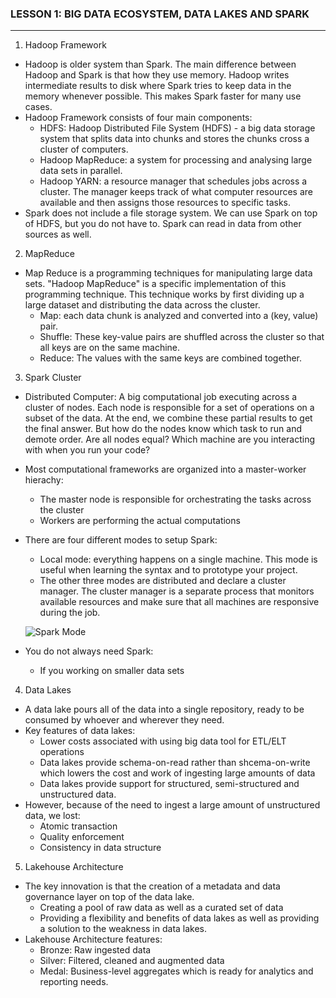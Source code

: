 ### LESSON 1: BIG DATA ECOSYSTEM, DATA LAKES AND SPARK
---

1. Hadoop Framework
- Hadoop is older system than Spark. The main difference between Hadoop and Spark is that how they use memory. Hadoop writes intermediate results to disk where Spark tries to keep data in the memory whenever possible. This makes Spark faster for many use cases.
- Hadoop Framework consists of four main components:
    - HDFS: Hadoop Distributed File System (HDFS) - a big data storage system that splits data into chunks and stores the chunks cross a cluster of computers.
    - Hadoop MapReduce: a system for processing and analysing large data sets in parallel.
    - Hadoop YARN: a resource manager that schedules jobs across a cluster. The manager keeps track of what computer resources are available and then assigns those resources to specific tasks.
- Spark does not include a file storage system. We can use Spark on top of HDFS, but you do not have to. Spark can read in data from other sources as well.

2. MapReduce
- Map Reduce is a programming techniques for manipulating large data sets. "Hadoop MapReduce" is a specific implementation of this programming technique. This technique works by first dividing up a large dataset and distributing the data across the cluster.
    - Map: each data chunk is analyzed and converted into a (key, value) pair. 
    - Shuffle: These key-value pairs are shuffled across the cluster so that all keys are on the same machine. 
    - Reduce: The values with the same keys are combined together.

3. Spark Cluster
- Distributed Computer: A big computational job executing across a cluster of nodes. Each node is responsible for a set of operations on a subset of the data. At the end, we combine these partial results to get the final answer. But how do the nodes know which task to run and demote order. Are all nodes equal? Which machine are you interacting with when you run your code?
- Most computational frameworks are organized into a master-worker hierachy:
    - The master node is responsible for orchestrating the tasks across the cluster
    - Workers are performing the actual computations
- There are four different modes to setup Spark:
    - Local mode: everything happens on a single machine. This mode is useful when learning the syntax and to prototype your project. 
    - The other three modes are distributed and declare a cluster manager. The cluster manager is a separate process that monitors available resources and make sure that all machines are responsive during the job.

    ![Spark Mode](https://video.udacity-data.com/topher/2021/September/613f8cba_screen-shot-2021-09-13-at-12.38.48-pm/screen-shot-2021-09-13-at-12.38.48-pm.png)

- You do not always need Spark:
    - If you working on smaller data sets

4. Data Lakes
- A data lake pours all of the data into a single repository, ready to be consumed by whoever and wherever they need.
- Key features of data lakes:
    - Lower costs associated with using big data tool for ETL/ELT operations
    - Data lakes provide schema-on-read rather than shcema-on-write which lowers the cost and work of ingesting large amounts of data
    - Data lakes provide support for structured, semi-structured and unstructured data.
- However, because of the need to ingest a large amount of unstructured data, we lost:
    - Atomic transaction
    - Quality enforcement
    - Consistency in data structure

5. Lakehouse Architecture
- The key innovation is that the creation of a metadata and data governance layer on top of the data lake.
    - Creating a pool of raw data as well as a curated set of data
    - Providing a flexibility and benefits of data lakes as well as providing a solution to the weakness in data lakes.
- Lakehouse Architecture features:
    - Bronze: Raw ingested data
    - Silver: Filtered, cleaned and augmented data
    - Medal: Business-level aggregates which is ready for analytics and reporting needs.